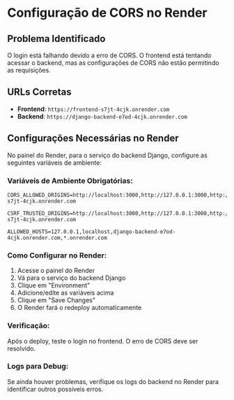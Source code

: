 # Configuração de CORS no Render

## Problema Identificado
O login está falhando devido a erro de CORS. O frontend está tentando acessar o backend, mas as configurações de CORS não estão permitindo as requisições.

## URLs Corretas
- **Frontend**: `https://frontend-s7jt-4cjk.onrender.com`
- **Backend**: `https://django-backend-e7od-4cjk.onrender.com`

## Configurações Necessárias no Render

No painel do Render, para o serviço do backend Django, configure as seguintes variáveis de ambiente:

### Variáveis de Ambiente Obrigatórias:

```
CORS_ALLOWED_ORIGINS=http://localhost:3000,http://127.0.0.1:3000,http://localhost:5173,http://127.0.0.1:5173,https://frontend-s7jt-4cjk.onrender.com

CSRF_TRUSTED_ORIGINS=http://localhost:3000,http://127.0.0.1:3000,http://localhost:5173,http://127.0.0.1:5173,https://frontend-s7jt-4cjk.onrender.com

ALLOWED_HOSTS=127.0.0.1,localhost,django-backend-e7od-4cjk.onrender.com,*.onrender.com
```

### Como Configurar no Render:

1. Acesse o painel do Render
2. Vá para o serviço do backend Django
3. Clique em "Environment"
4. Adicione/edite as variáveis acima
5. Clique em "Save Changes"
6. O Render fará o redeploy automaticamente

### Verificação:

Após o deploy, teste o login no frontend. O erro de CORS deve ser resolvido.

### Logs para Debug:

Se ainda houver problemas, verifique os logs do backend no Render para identificar outros possíveis erros.